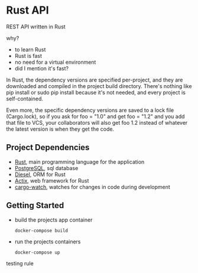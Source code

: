 # Rust API 

REST API written in Rust

why?
-   to learn Rust
-   Rust is fast
-   no need for a virtual environment
-   did I mention it's fast?

In Rust, the dependency versions are specified per-project, and they are downloaded and compiled in the project build directory. There's nothing like pip install or sudo pip install because it's not needed, and every project is self-contained.

Even more, the specific dependency versions are saved to a lock file (Cargo.lock), so if you ask for foo = "1.0" and get foo = "1.2" and you add that file to VCS, your collaborators will also get foo 1.2 instead of whatever the latest version is when they get the code.

## Project Dependencies

*  [Rust](https://www.rust-lang.org/), main programming language for the application
*  [PostgreSQL](https://www.postgresql.org/), sql database
*  [Diesel](http://diesel.rs/), ORM for Rust
*  [Actix](https://actix.rs/), web framework for Rust
* [cargo-watch](https://github.com/watchexec/cargo-watch), watches for changes in code during development

## Getting Started

* build the projects app container

    ```shell
    docker-compose build
    ```

* run the projects containers

    ```shell
    docker-compose up
    ```

testing rule